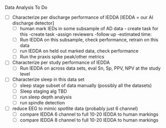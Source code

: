 Data Analysis To Do
- [ ] Characterize per discharge performance of IEDDA [IEDDA = our AI discharge detector]
  - [ ] human mark IEDs in some subsample of AD data - create task for this
    -create task
    -assign reviewers
    -follow up
    -estimated time: 
  - [ ] Run IEDDA on this subsample, check performance, retrain on this data
  - [ ] run IEDDA on held out marked data, check performance
  - [ ] Run the praxis spike peak/other metrics
  
- [ ] Characterize per study performance of IEDDA
  - [ ] Run IEDDA on across data sets, eval Sn, Sp, PPV, NPV at the study level
  
- [ ] Characterize sleep in this data set
  - [ ] sleep stage subset of data manually (possibly all the datasets)
  - [ ] Sleep staging alg TBD
  - [ ] run sleep depth analysis
  - [ ] run spindle detection

- [ ] reduce EEG to mimic spotlite data (probably just 6 channel)
  - [ ] compare IEDDA 6 channel to full 10-20 IEDDA to human markings
  - [ ] compare IEDDA 8 channel to full 10-20 IEDDA to human markings
